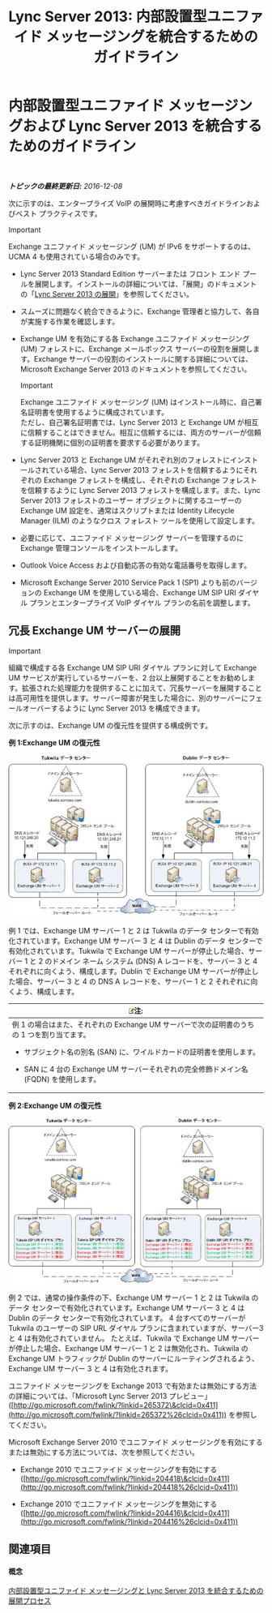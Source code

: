 ﻿---
title: 'Lync Server 2013: 内部設置型ユニファイド メッセージングを統合するためのガイドライン'
TOCTitle: 内部設置型ユニファイド メッセージングおよび Lync Server を統合するためのガイドライン
ms:assetid: 829ac017-6907-40f9-be22-787a28eae0ac
ms:mtpsurl: https://technet.microsoft.com/ja-jp/library/Gg398656(v=OCS.15)
ms:contentKeyID: 48272728
ms.date: 12/10/2016
mtps_version: v=OCS.15
ms.translationtype: HT
---

# 内部設置型ユニファイド メッセージングおよび Lync Server 2013 を統合するためのガイドライン

 

_**トピックの最終更新日:** 2016-12-08_

次に示すのは、エンタープライズ VoIP の展開時に考慮すべきガイドラインおよびベスト プラクティスです。


> [!IMPORTANT]
> Exchange ユニファイド メッセージング (UM) が IPv6 をサポートするのは、UCMA 4 も使用されている場合のみです。



  - Lync Server 2013 Standard Edition サーバーまたは フロント エンド プールを展開します。インストールの詳細については、「展開」のドキュメントの「[Lync Server 2013 の展開](lync-server-2013-deploying-lync-server.md)」を参照してください。

  - スムーズに問題なく統合できるように、Exchange 管理者と協力して、各自が実施する作業を確認します。

  - Exchange UM を有効にする各 Exchange ユニファイド メッセージング (UM) フォレストに、Exchange メールボックス サーバーの役割を展開します。Exchange サーバーの役割のインストールに関する詳細については、Microsoft Exchange Server 2013 のドキュメントを参照してください。
    

    > [!IMPORTANT]
    > Exchange ユニファイド メッセージング (UM) はインストール時に、自己署名証明書を使用するように構成されています。<BR>ただし、自己署名証明書では、Lync Server 2013 と Exchange UM が相互に信頼することはできません。相互に信頼するには、両方のサーバーが信頼する証明機関に個別の証明書を要求する必要があります。



  - Lync Server 2013 と Exchange UM がそれぞれ別のフォレストにインストールされている場合、Lync Server 2013 フォレストを信頼するようにそれぞれの Exchange フォレストを構成し、それぞれの Exchange フォレストを信頼するように Lync Server 2013 フォレストを構成します。また、Lync Server 2013 フォレストのユーザー オブジェクトに関するユーザーの Exchange UM 設定を、通常はスクリプトまたは Identity Lifecycle Manager (ILM) のようなクロス フォレスト ツールを使用して設定します。

  - 必要に応じて、ユニファイド メッセージング サーバーを管理するのに Exchange 管理コンソールをインストールします。

  - Outlook Voice Access および自動応答の有効な電話番号を取得します。

  - Microsoft Exchange Server 2010 Service Pack 1 (SP1) よりも前のバージョンの Exchange UM を使用している場合、Exchange UM SIP URI ダイヤル プランとエンタープライズ VoIP ダイヤル プランの名前を調整します。

## 冗長 Exchange UM サーバーの展開


> [!IMPORTANT]
> 組織で構成する各 Exchange UM SIP URI ダイヤル プランに対して Exchange UM サービスが実行しているサーバーを、2 台以上展開することをお勧めします。拡張された処理能力を提供することに加えて、冗長サーバーを展開することは高可用性を提供します。サーバー障害が発生した場合に、別のサーバーにフェールオーバーするように Lync Server 2013 を構成できます。



次に示すのは、Exchange UM の復元性を提供する構成例です。

**例 1:Exchange UM の復元性**

![Exchange UM の例 1](images/Gg398656.3644b847-0847-4550-a989-e3fc51de5c4b(OCS.15).jpg "Exchange UM の例 1")

例 1 では、Exchange UM サーバー 1 と 2 は Tukwila のデータ センターで有効化されています。Exchange UM サーバー 3 と 4 は Dublin のデータ センターで有効化されています。Tukwila で Exchange UM サーバーが停止した場合、サーバー 1 と 2 のドメイン ネーム システム (DNS) A レコードを、サーバー 3 と 4 それぞれに向くよう、構成します。Dublin で Exchange UM サーバーが停止した場合、サーバー 3 と 4 の DNS A レコードを、サーバー 1 と 2 それぞれに向くよう、構成します。

<table>
<colgroup>
<col style="width: 100%" />
</colgroup>
<thead>
<tr class="header">
<th><img src="images/Gg412781.note(OCS.15).gif" title="note" alt="note" />注:</th>
</tr>
</thead>
<tbody>
<tr class="odd">
<td>例 1 の場合はまた、それぞれの Exchange UM サーバーで次の証明書のうちの 1 つを割り当てます。
<ul>
<li><p>サブジェクト名の別名 (SAN) に、ワイルドカードの証明書を使用します。</p></li>
<li><p>SAN に 4 台の Exchange UM サーバーそれぞれの完全修飾ドメイン名 (FQDN) を使用します。</p></li>
</ul></td>
</tr>
</tbody>
</table>


**例 2:Exchange UM の復元性**

![Exchange UM の例 2](images/Gg398656.15754273-306e-448d-b258-84bc2936a2e8(OCS.15).jpg "Exchange UM の例 2")

例 2 では、通常の操作条件の下、Exchange UM サーバー 1 と 2 は Tukwila のデータ センターで有効化されています。Exchange UM サーバー 3 と 4 は Dublin のデータ センターで有効化されています。 4 台すべてのサーバーが Tukwila のユーザーの SIP URL ダイヤル プランに含まれていますが、サーバー3 と 4 は有効化されていません。 たとえば、Tukwila で Exchange UM サーバーが停止した場合、Exchange UM サーバー 1 と 2 は無効化され、Tukwila の Exchange UM トラフィックが Dublin のサーバーにルーティングされるよう、Exchange UM サーバー 3 と 4 は有効化されます。

ユニファイド メッセージングを Exchange 2013 で有効または無効にする方法の詳細については、「Microsoft Lync Server 2013 プレビュー」([http://go.microsoft.com/fwlink/?linkid=265372\&clcid=0x411](http://go.microsoft.com/fwlink/?linkid=265372%26clcid=0x411)) を参照してください。

Microsoft Exchange Server 2010 でユニファイド メッセージングを有効にするまたは無効にする方法については、次を参照してください。

  - Exchange 2010 でユニファイド メッセージングを有効にする ([http://go.microsoft.com/fwlink/?linkid=204418\&clcid=0x411](http://go.microsoft.com/fwlink/?linkid=204418%26clcid=0x411))

  - Exchange 2010 でユニファイド メッセージングを無効にする ([http://go.microsoft.com/fwlink/?linkid=204416\&clcid=0x411](http://go.microsoft.com/fwlink/?linkid=204416%26clcid=0x411))

## 関連項目

#### 概念

[内部設置型ユニファイド メッセージングと Lync Server 2013 を統合するための展開プロセス](lync-server-2013-deployment-process-for-integrating-on-premises-unified-messaging.md)

